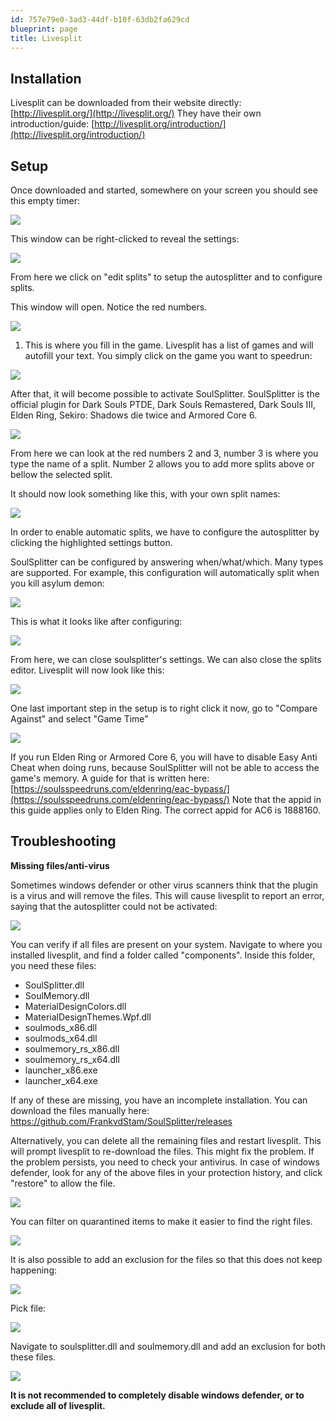 ```yaml
---
id: 757e79e0-3ad3-44df-b10f-63db2fa629cd
blueprint: page
title: Livesplit
---
```

## Installation

Livesplit can be downloaded from their website directly: [http://livesplit.org/](http://livesplit.org/) They have their own introduction/guide: [http://livesplit.org/introduction/](http://livesplit.org/introduction/)

## Setup

Once downloaded and started, somewhere on your screen you should see this empty timer:

![](/pages/livesplit/livesplit_1.PNG)

This window can be right-clicked to reveal the settings:

![](/pages/livesplit/livesplit_2.PNG)

From here we click on "edit splits" to setup the autosplitter and to configure splits.

This window will open. Notice the red numbers.

![](/pages/livesplit/livesplit_3_edit.png)

1. This is where you fill in the game. Livesplit has a list of games and will autofill your text. You simply click on the game you want to speedrun:

![](/pages/livesplit/livesplit_4.PNG)

After that, it will become possible to activate SoulSplitter. SoulSplitter is the official plugin for Dark Souls PTDE, Dark Souls Remastered, Dark Souls III, Elden Ring, Sekiro: Shadows die twice and Armored Core 6.

![](/pages/livesplit/livesplit_5_edit.png)

From here we can look at the red numbers 2 and 3, number 3 is where you type the name of a split. Number 2 allows you to add more splits above or bellow the selected split.

It should now look something like this, with your own split names:

![](/pages/livesplit/image.png)

In order to enable automatic splits, we have to configure the autosplitter by clicking the highlighted settings button.

SoulSplitter can be configured by answering when/what/which. Many types are supported. For example, this configuration will automatically split when you kill asylum demon:

![](/pages/livesplit/livesplit_7.png)

This is what it looks like after configuring:

![](/pages/livesplit/livesplit_8.png)

From here, we can close soulsplitter's settings. We can also close the splits editor. Livesplit will now look like this:

![](/pages/livesplit/livesplit_9.png)

One last important step in the setup is to right click it now, go to "Compare Against" and select "Game Time"

![](/pages/livesplit/livesplit_10.png)

If you run Elden Ring or Armored Core 6, you will have to disable Easy Anti Cheat when doing runs, because SoulSplitter will not be able to access the game's memory. A guide for that is written here: [https://soulsspeedruns.com/eldenring/eac-bypass/](https://soulsspeedruns.com/eldenring/eac-bypass/) Note that the appid in this guide applies only to Elden Ring. The correct appid for AC6 is 1888160.

## 

## 

## Troubleshooting

**Missing files/anti-virus**

Sometimes windows defender or other virus scanners think that the plugin is a virus and will remove the files. This will cause livesplit to report an error, saying that the autosplitter could not be activated:

![](/pages/livesplit/activation_failed.png)

You can verify if all files are present on your system. Navigate to where you installed livesplit, and find a folder called "components". Inside this folder, you need these files:

- SoulSplitter.dll
- SoulMemory.dll
- MaterialDesignColors.dll
- MaterialDesignThemes.Wpf.dll
- soulmods_x86.dll
- soulmods_x64.dll
- soulmemory_rs_x86.dll
- soulmemory_rs_x64.dll
- launcher_x86.exe
- launcher_x64.exe

If any of these are missing, you have an incomplete installation. You can download the files manually here: [https://github.com/FrankvdStam/SoulSplitter/releases ](https://github.com/FrankvdStam/SoulSplitter/releases)

Alternatively, you can delete all the remaining files and restart livesplit. This will prompt livesplit to re-download the files. This might fix the problem. If the problem persists, you need to check your antivirus. In case of windows defender, look for any of the above files in your protection history, and click "restore" to allow the file.

![](/pages/livesplit/windows_defender_restore_files.png)

You can filter on quarantined items to make it easier to find the right files.

![](/pages/livesplit/windows_defender_filter.png)

It is also possible to add an exclusion for the files so that this does not keep happening:

![](/pages/livesplit/exclusions.png)

Pick file:

![](/pages/livesplit/exclusion_pick_file.png)

Navigate to soulsplitter.dll and soulmemory.dll and add an exclusion for both these files.

![](/pages/livesplit/exclusions_added_for_both_files.png)

**It is not recommended to completely disable windows defender, or to exclude all of livesplit.**
